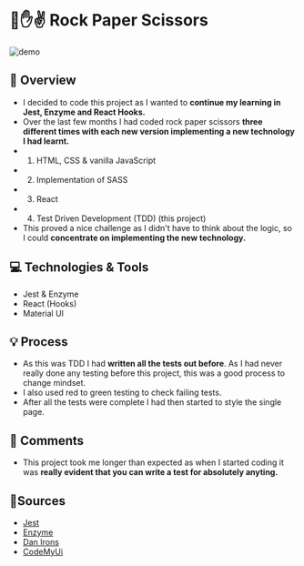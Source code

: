# 🤘✋✌️ Rock Paper Scissors

<img src="http://g.recordit.co/9wvavhMg9T.gif" alt="demo" />

## 🌝 Overview

- I decided to code this project as I wanted to **continue my learning in Jest, Enzyme and React Hooks.**
- Over the last few months I had coded rock paper scissors **three different times with each new version implementing a new technology I had learnt.**
- 1. HTML, CSS & vanilla JavaScript
- 2. Implementation of SASS
- 3. React
- 4. Test Driven Development (TDD) (this project)
- This proved a nice challenge as I didn't have to think about the logic, so I could **concentrate on implementing the new technology.**

## 💻 Technologies & Tools

- Jest & Enzyme
- React (Hooks)
- Material UI

## 💡 Process

- As this was TDD I had **written all the tests out before**. As I had never really done any testing before this project, this was a good process to change mindset.
- I also used red to green testing to check failing tests.
- After all the tests were complete I had then started to style the single page.

## 💬 Comments

- This project took me longer than expected as when I started coding it was **really evident that you can write a test for absolutely anyting.**

## 💯Sources

- [Jest](https://jestjs.io/)
- [Enzyme](https://enzymejs.github.io/enzyme/)
- [Dan Irons](https://www.dnirns.com/)
- [CodeMyUi](https://codemyui.com/creepy-squiggly-text-effect-with-svg/)
